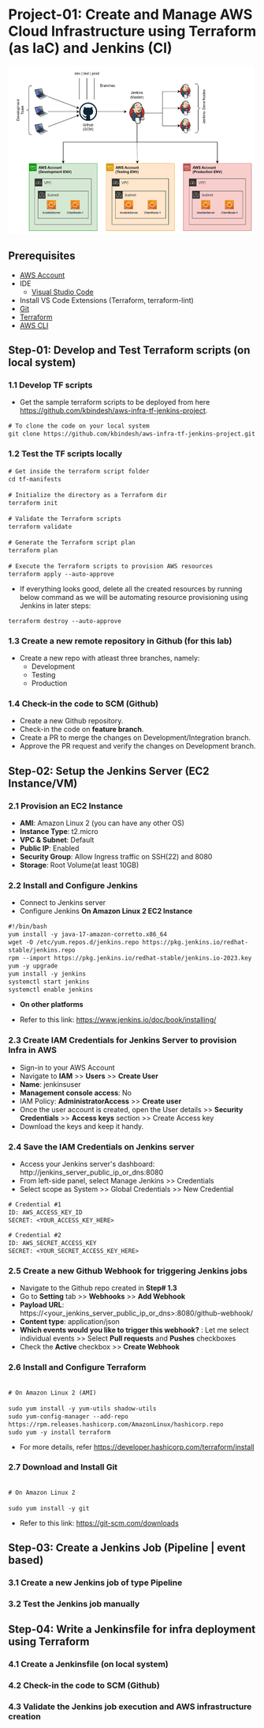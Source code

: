 # Project-01: Create and Manage AWS Cloud Infrastructure using Terraform (as IaC) and Jenkins (CI)

<img src="images/iacwithtfandjenkins.png" width="500" height="340">

## Prerequisites

- [AWS Account](https://aws.amazon.com/free/)
- IDE
  - [Visual Studio Code](https://code.visualstudio.com/download)
- Install VS Code Extensions (Terraform, terraform-lint)
- [Git](https://git-scm.com/downloads)
- [Terraform]()
- [AWS CLI](https://docs.aws.amazon.com/cli/latest/userguide/getting-started-install.html)

## Step-01: Develop and Test Terraform scripts (on local system)

### 1.1 Develop TF scripts

- Get the sample terraform scripts to be deployed from here https://github.com/kbindesh/aws-infra-tf-jenkins-project.

```
# To clone the code on your local system
git clone https://github.com/kbindesh/aws-infra-tf-jenkins-project.git
```

### 1.2 Test the TF scripts locally

```
# Get inside the terraform script folder
cd tf-manifests

# Initialize the directory as a Terraform dir
terraform init

# Validate the Terraform scripts
terraform validate

# Generate the Terraform script plan
terraform plan

# Execute the Terraform scripts to provision AWS resources
terraform apply --auto-approve
```

- If everything looks good, delete all the created resources by running below command as we will be automating resource provisioning using Jenkins in later steps:

```
terraform destroy --auto-approve
```

### 1.3 Create a new remote repository in Github (for this lab)

- Create a new repo with atleast three branches, namely:
  - Development
  - Testing
  - Production

### 1.4 Check-in the code to SCM (Github)

- Create a new Github repository.
- Check-in the code on **feature branch**.
- Create a PR to merge the changes on Development/Integration branch.
- Approve the PR request and verify the changes on Development branch.

## Step-02: Setup the Jenkins Server (EC2 Instance/VM)

### 2.1 Provision an EC2 Instance

- **AMI**: Amazon Linux 2 (you can have any other OS)
- **Instance Type**: t2.micro
- **VPC & Subnet**: Default
- **Public IP**: Enabled
- **Security Group**: Allow Ingress traffic on SSH(22) and 8080
- **Storage**: Root Volume(at least 10GB)

### 2.2 Install and Configure Jenkins

- Connect to Jenkins server
- Configure Jenkins **On Amazon Linux 2 EC2 Instance**

```
#!/bin/bash
yum install -y java-17-amazon-corretto.x86_64
wget -O /etc/yum.repos.d/jenkins.repo https://pkg.jenkins.io/redhat-stable/jenkins.repo
rpm --import https://pkg.jenkins.io/redhat-stable/jenkins.io-2023.key
yum -y upgrade
yum install -y jenkins
systemctl start jenkins
systemctl enable jenkins
```

- **On other platforms**

- Refer to this link: https://www.jenkins.io/doc/book/installing/

### 2.3 Create IAM Credentials for Jenkins Server to provision Infra in AWS

- Sign-in to your AWS Account
- Navigate to **IAM** >> **Users** >> **Create User**
- **Name**: jenkinsuser
- **Management console access**: No
- IAM Policy: **AdministratorAccess** >> **Create user**
- Once the user account is created, open the User details >> **Security Credentials** >> **Access keys** section >> Create Access key
- Download the keys and keep it handy.

### 2.4 Save the IAM Credentials on Jenkins server

- Access your Jenkins server's dashboard: http://jenkins_server_public_ip_or_dns:8080
- From left-side panel, select Manage Jenkins >> Credentials
- Select scope as System >> Global Credentials >> New Credential

```
# Credential #1
ID: AWS_ACCESS_KEY_ID
SECRET: <YOUR_ACCESS_KEY_HERE>
```

```
# Credential #2
ID: AWS_SECRET_ACCESS_KEY
SECRET: <YOUR_SECRET_ACCESS_KEY_HERE>
```

### 2.5 Create a new Github Webhook for triggering Jenkins jobs

- Navigate to the Github repo created in **Step# 1.3**
- Go to **Setting** tab >> **Webhooks** >> **Add Webhook**
- **Payload URL**: https://<your_jenkins_server_public_ip_or_dns>:8080/github-webhook/
- **Content type**: application/json
- **Which events would you like to trigger this webhook?** : Let me select individual events >> Select **Pull requests** and **Pushes** checkboxes
- Check the **Active** checkbox >> **Create Webhook**

### 2.6 Install and Configure Terraform

```

# On Amazon Linux 2 (AMI)

sudo yum install -y yum-utils shadow-utils
sudo yum-config-manager --add-repo https://rpm.releases.hashicorp.com/AmazonLinux/hashicorp.repo
sudo yum -y install terraform

```

- For more details, refer https://developer.hashicorp.com/terraform/install

### 2.7 Download and Install Git

```

# On Amazon Linux 2

sudo yum install -y git

```

- Refer to this link: https://git-scm.com/downloads

## Step-03: Create a Jenkins Job (Pipeline | event based)

### 3.1 Create a new Jenkins job of type Pipeline

### 3.2 Test the Jenkins job manually

## Step-04: Write a Jenkinsfile for infra deployment using Terraform

### 4.1 Create a Jenkinsfile (on local system)

### 4.2 Check-in the code to SCM (Github)

### 4.3 Validate the Jenkins job execution and AWS infrastructure creation

